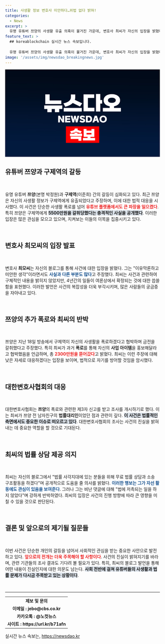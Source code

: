 ```yaml
---
title: 사생활 정보 변호사 미안하다…위법 없다 밝혀!
categories:
  - News
excerpt: >
  유명 유튜버 쯔양의 사생활 유출 의혹이 불거진 가운데, 변호사 최씨가 자신의 입장을 밝혔다. 그는 구제역과의 관계를 해명하며, 여러 논란과 관련된 사실관계를 부인했다. 과거 협박과 갈취 allegations로 4년 간의 고통이 다시 떠오르며, 사건의 진실이 궁금증을 자아낸다.
feature_text: >
  ## koreablockchain 실시간 뉴스 속보입니다.

  유명 유튜버 쯔양의 사생활 유출 의혹이 불거진 가운데, 변호사 최씨가 자신의 입장을 밝혔다. 그는 구제역과의 관계를 해명하며, 여러 논란과 관련된 사실관계를 부인했다. 과거 협박과 갈취 allegations로 4년 간의 고통이 다시 떠오르며, 사건의 진실이 궁금증을 자아낸다.
image: '/assets/img/newsdao_breakingnews.jpg'
---
```


<p><img src="/assets/img/newsdao_breakingnews.jpg" alt="koreablockchain 속보" /></p>

<h2 data-ke-size="size26">유튜버 쯔양과 구제역의 갈등</h2>

<p data-ke-size="size16">&nbsp;</p>

<p>유명 유튜버 <b>쯔양</b>(본명 박정원)과 <b>구제역</b>(이준희) 간의 갈등이 심화되고 있다. 최근 쯔양은 자신의 사생활 정보가 구제역에게 유출되었다고 주장하며, 이에 대한 법적 대응을 시사했다. 이 사건은 단순한 사생활 폭로를 넘어 <b><span style="color: #ee2323;">유튜브 플랫폼에서도 큰 파장을 일으켰다</span></b>. 특히 쯔양은 구제역에게 <b><span style="background-color: #21538527;">5500만원을 갈취당했다는 충격적인 사실을 공개했다</span></b>. 이러한 입장은 많은 관심을 모으고 있으며, 지켜보는 이들의 이목을 집중시키고 있다. </p>

<p data-ke-size="size16">&nbsp;</p>

<h2 data-ke-size="size26">변호사 최모씨의 입장 발표</h2>

<p data-ke-size="size16">&nbsp;</p>

<p>변호사 <b>최모씨</b>는 자신의 블로그를 통해 사건에 대한 입장을 밝혔다. 그는 "이유막론하고 미안한 생각"이라면서도 <b><span style="color: #1a5490;">사실과 다른 부분도 많다</span></b>고 주장했다. 최씨는 사건과 관련하여 구체적인 내용을 밝히지 않았지만, 4년간의 일들이 여론상에서 확정되는 것에 대한 씁쓸함을 표현했다. 이러한 발언은 사건의 복잡성을 더욱 부각시키며, 많은 사람들의 궁금증을 자아내고 있다.</p>

<p data-ke-size="size16">&nbsp;</p>

<h2 data-ke-size="size26">쯔양의 추가 폭로와 최씨의 반박</h2>

<p data-ke-size="size16">&nbsp;</p>

<p>쯔양은 지난 18일 방송에서 구제역이 자신의 사생활을 폭로하겠다고 협박하며 금전을 갈취했다고 주장했다. 특히 최씨가 과거 <b>폭로</b>를 통해 자신의 <b>사업 아이템</b>을 홍보해달라고 협박했음을 언급하며, 총 <b><span style="color: #ee2323;">2300만원을 뜯어갔다</span></b>고 밝혔다. 최씨는 이런 주장에 대해 낮은 자세로 대응하겠다는 입장을 보이며, 법적으로 자기를 방어할 것임을 암시했다.</p>

<p data-ke-size="size16">&nbsp;</p>

<h2 data-ke-size="size26">대한변호사협회의 대응</h2>

<p data-ke-size="size16">&nbsp;</p>

<p>대한변호사협회는 <b>쯔양</b>의 폭로와 관련한 제3자 신고를 받고 조사를 개시하기로 했다. 이는 최씨가 쯔양 전 남자친구의 <b>법률대리인</b>이었던 점과 관련이 깊다. <b><span style="background-color: #21538527;">이 사건은 법률적인 측면에서도 중요한 이슈로 떠오르고 있다</span></b>. 대한변호사협회의 조사는 사건의 진실을 밝혀내는 데 중요한 역할을 할 것으로 기대된다.</p>

<p data-ke-size="size16">&nbsp;</p>

<h2 data-ke-size="size26">최씨의 법률 상담 제공 의지</h2>

<p data-ke-size="size16">&nbsp;</p>

<p>최씨는 자신의 블로그에서 "법률 사각지대에 있는 분들을 위해 무료 법률 상담과 소송 구조활동을 하겠다"며 공개적으로 도움을 줄 의사를 밝혔다. <b><span style="color: #1a5490;">이러한 행보는 그가 자선 활동에도 관심이 있음을 보여준다</span></b>. 그러나 그는 비난 댓글에 대해 "법에 저촉되는 일을 하지 않았다"며 강하게 반박하였다. 최씨의 입장은 사건의 진행 방향에 따라 큰 영향을 미칠 수 있을 것으로 판단된다.</p>

<p data-ke-size="size16">&nbsp;</p>

<h2 data-ke-size="size26">결론 및 앞으로의 제기될 질문들</h2>

<p data-ke-size="size16">&nbsp;</p>

<p>이번 사건은 단순한 개인의 갈등을 넘어서 사회적인 관심을 받는 중요한 사안으로 발전하고 있다. <b><span style="color: #ee2323;">앞으로의 전개는 더욱 주목해야 할 사항이다</span></b>. 사건의 진실이 밝혀지기를 바라며, 관련 기관들의 조사 결과도 기다려 볼 필요가 있다. 특히, 최씨의 블로그 발언을 통해 어떤 내용이 진실인지에 대한 의문도 남는다. <b><span style="background-color: #21538527;">사회 전반에 걸쳐 유튜버들의 사생활과 법률 문제가 다시금 주목받고 있는 상황이다</span></b>. </p>

<p data-ke-size="size16">&nbsp;</p>

<hr>

<table>
<tr>
<td style="text-align: center; height: 17px;"><b>제보 및 문의</b></td>
</tr>
<tr>
<td style="text-align: center; height: 17px;"><b>이메일 : jebo@cbs.co.kr</b></td>
</tr>
<tr>
<td style="text-align: center; height: 17px;"><b>카카오톡 : @노컷뉴스</b></td>
</tr>
<tr>
<td style="text-align: center; height: 17px;"><b>사이트 : https://url.kr/b71afn</b></td>
</tr>
</table>
실시간 뉴스 속보는, <a href="https://newsdao.kr" rel="dofollow">https://newsdao.kr</a>


